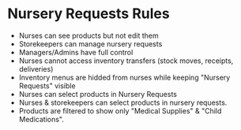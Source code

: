 # Nursery Requests Rules

- Nurses can see products but not edit them
- Storekeepers can manage nursery requests
- Managers/Admins have full control
- Nurses cannot access inventory transfers (stock moves, receipts, deliveries)
- Inventory menus are hidded from nurses while keeping "Nursery Requests" visible
- Nurses can select products in Nursery Requests
- Nurses & storekeepers can select products in nursery requests.
- Products are filtered to show only "Medical Supplies" & "Child Medications".
